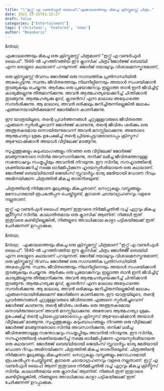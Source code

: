 ```yaml
---
title: "\"ഇറ്റ്സ് എ വണ്ടർഫുൾ ലൈഫ്\"എക്കാലത്തെയും മികച്ച ക്രിസ്തുമസ്സ് ചിത്രം."
date: 2022-12-25T01:15:27
draft: false
categories: ["Entertainment"]
tags: ['christmas', 'Featured', 'xmas']
author: "Beaumaris"
---
```


&amp;nbsp;

എക്കാലത്തെയും മികച്ച ഒരു ക്രിസ്തുമസ്സ് ചിത്രമാണ് "ഇറ്റ്സ് എ വണ്ടർഫുൾ ലൈഫ്". 1946-ൽ പുറത്തിറങ്ങിയ ഈ ക്ലാസിക് ചിത്രം ജോർജ്ജ് ബെയ്‌ലി എന്ന ഒരാളുടെ കഥയാണ് പറയുന്നത്. ജോർജ് ദയാലുവും വിശാലമനസ്കനുമാണ്,

ഒരു ക്രിസ്തുമസ്സ് ദിവസം ജോർജ്ജ് ഒരു സാമ്പത്തിക പ്രതിസന്ധിയിൽ അകപ്പെടുന്നു. സ്വന്തം ജീവിതത്തെയും നിലനില്പിനെയും അയാൾ സംശയിക്കാൻ തുടങ്ങുകയും ചെയ്യുന്നു. ആർക്കും ഒരു പ്രയോജനവും ഇല്ലാത്ത താൻ ഇനി ജീവിച്ചിട്ട് കാര്യമില്ലെന്നു തീരുമാനിക്കുന്നു. അവൻ ആത്മഹത്യയെക്കുറിച്ച് ചിന്തിക്കാൻ തുടങ്ങുന്നു. ആത്മഹത്യക്കു മുമ്പ്, ക്ലാരൻസ് എന്ന മാലാഖ അദ്ദേഹത്തെ സന്ദർശിക്കുന്നു. ആ മാലാഖ, അവൻ ഒരിക്കലും ജനിച്ചിരുന്നില്ലെങ്കിൽ ലോകം എങ്ങനെയായിരിക്കുമെന്ന് ജോർജിനെ കാണിക്കുന്നു.

ഈ യാത്രയിലൂടെ, തന്റെ പ്രവർത്തനങ്ങൾ ചുറ്റുമുള്ളവരുടെ ജീവിതത്തെ എങ്ങനെ സ്പർശിച്ചുവെന്ന് ജോർജ്ജ് കാണുന്നു, തന്റെ ജീവിതം ശരിക്കും ഒരു അത്ഭുതകരമായ ഒന്നായിരുന്നുവെന്ന് അവൻ മനസ്സിലാക്കുന്നു. അതോടെ ആത്മഹത്യാ ശ്രമം ഉപേക്ഷിച്ച് തന്റെ പ്രിയപ്പെട്ടവരോടൊപ്പം ക്രിസ്മസ് ആഘോഷിക്കാൻ അയാൾ വീട്ടിലേക്ക് മടങ്ങുന്നു.

സുഹൃത്തുക്കളും കുടുംബാംഗങ്ങളും നിറഞ്ഞ ഒരു വീട്ടിലേക്ക് ജോർജ്ജ് മടങ്ങുന്നതോടെ സിനിമ അവസാനിക്കുന്നു, തനിക്ക് ലഭിച്ച ജീവിതത്തോടുള്ള സന്തോഷവും സംതൃപ്തിയും അവനിൽ നിറയുന്നു. ഈ സിനിമ, സൗഹൃദത്തിന്റെ ശക്തിയെക്കുറിച്ച് നമ്മെ ഓർമ്മിപ്പിക്കുന്ന ഹൃദയസ്പർശിയായത ഒരു കഥയാണ്. ജോർജ്ജ് ബെയ്‌ലിയായി ജെയിംസ് സ്റ്റുവാർട്ടും ഭാര്യ മേരിയായി ഡോണ റീഡും അഭിനയിക്കുന്ന ചിത്രത്തിൽ മികച്ച താരനിരയുണ്ട്.

ചിത്രത്തിന്റെ നിർമ്മാണ മൂല്യങ്ങളും മികച്ചതാണ്. സെറ്റുകളും വസ്ത്രങ്ങളും മനോഹരമായി രൂപകൽപ്പന ചെയ്തിട്ടുണ്ട്, കൂടാതെ ഛായാഗ്രഹണവും വളരെ നല്ലതാണ്.

ഇറ്റ്സ് എ വണ്ടർഫുൾ ലൈഫ് ആണ് ഇതുവരെ നിർമ്മിച്ചതിൽ വച്ച് ഏറ്റവും മികച്ച ക്രിസ്മസ് സിനിമ. കാലാതീതമായ ഒരു ക്ലാസിക് ആണിത്. നിങ്ങൾ ഇത് ഇതുവരെ കണ്ടിട്ടില്ലെങ്കിൽ, നിങ്ങളുടെ അവധിക്കാല കാഴ്ചാ പട്ടികയിലേക്ക് ഇത് ചേർക്കുന്നത് ഉറപ്പാക്കുക.

&amp;nbsp;

&amp;nbsp;
&nbsp; എക്കാലത്തെയും മികച്ച ഒരു ക്രിസ്തുമസ്സ് ചിത്രമാണ് "ഇറ്റ്സ് എ വണ്ടർഫുൾ ലൈഫ്". 1946-ൽ പുറത്തിറങ്ങിയ ഈ ക്ലാസിക് ചിത്രം ജോർജ്ജ് ബെയ്‌ലി എന്ന ഒരാളുടെ കഥയാണ് പറയുന്നത്. ജോർജ് ദയാലുവും വിശാലമനസ്കനുമാണ്, ഒരു ക്രിസ്തുമസ്സ് ദിവസം ജോർജ്ജ് ഒരു സാമ്പത്തിക പ്രതിസന്ധിയിൽ അകപ്പെടുന്നു. സ്വന്തം ജീവിതത്തെയും നിലനില്പിനെയും അയാൾ സംശയിക്കാൻ തുടങ്ങുകയും ചെയ്യുന്നു. ആർക്കും ഒരു പ്രയോജനവും ഇല്ലാത്ത താൻ ഇനി ജീവിച്ചിട്ട് കാര്യമില്ലെന്നു തീരുമാനിക്കുന്നു. അവൻ ആത്മഹത്യയെക്കുറിച്ച് ചിന്തിക്കാൻ തുടങ്ങുന്നു. ആത്മഹത്യക്കു മുമ്പ്, ക്ലാരൻസ് എന്ന മാലാഖ അദ്ദേഹത്തെ സന്ദർശിക്കുന്നു. ആ മാലാഖ, അവൻ ഒരിക്കലും ജനിച്ചിരുന്നില്ലെങ്കിൽ ലോകം എങ്ങനെയായിരിക്കുമെന്ന് ജോർജിനെ കാണിക്കുന്നു. ഈ യാത്രയിലൂടെ, തന്റെ പ്രവർത്തനങ്ങൾ ചുറ്റുമുള്ളവരുടെ ജീവിതത്തെ എങ്ങനെ സ്പർശിച്ചുവെന്ന് ജോർജ്ജ് കാണുന്നു, തന്റെ ജീവിതം ശരിക്കും ഒരു അത്ഭുതകരമായ ഒന്നായിരുന്നുവെന്ന് അവൻ മനസ്സിലാക്കുന്നു. അതോടെ ആത്മഹത്യാ ശ്രമം ഉപേക്ഷിച്ച് തന്റെ പ്രിയപ്പെട്ടവരോടൊപ്പം ക്രിസ്മസ് ആഘോഷിക്കാൻ അയാൾ വീട്ടിലേക്ക് മടങ്ങുന്നു. സുഹൃത്തുക്കളും കുടുംബാംഗങ്ങളും നിറഞ്ഞ ഒരു വീട്ടിലേക്ക് ജോർജ്ജ് മടങ്ങുന്നതോടെ സിനിമ അവസാനിക്കുന്നു, തനിക്ക് ലഭിച്ച ജീവിതത്തോടുള്ള സന്തോഷവും സംതൃപ്തിയും അവനിൽ നിറയുന്നു. ഈ സിനിമ, സൗഹൃദത്തിന്റെ ശക്തിയെക്കുറിച്ച് നമ്മെ ഓർമ്മിപ്പിക്കുന്ന ഹൃദയസ്പർശിയായത ഒരു കഥയാണ്. ജോർജ്ജ് ബെയ്‌ലിയായി ജെയിംസ് സ്റ്റുവാർട്ടും ഭാര്യ മേരിയായി ഡോണ റീഡും അഭിനയിക്കുന്ന ചിത്രത്തിൽ മികച്ച താരനിരയുണ്ട്. ചിത്രത്തിന്റെ നിർമ്മാണ മൂല്യങ്ങളും മികച്ചതാണ്. സെറ്റുകളും വസ്ത്രങ്ങളും മനോഹരമായി രൂപകൽപ്പന ചെയ്തിട്ടുണ്ട്, കൂടാതെ ഛായാഗ്രഹണവും വളരെ നല്ലതാണ്. ഇറ്റ്സ് എ വണ്ടർഫുൾ ലൈഫ് ആണ് ഇതുവരെ നിർമ്മിച്ചതിൽ വച്ച് ഏറ്റവും മികച്ച ക്രിസ്മസ് സിനിമ. കാലാതീതമായ ഒരു ക്ലാസിക് ആണിത്. നിങ്ങൾ ഇത് ഇതുവരെ കണ്ടിട്ടില്ലെങ്കിൽ, നിങ്ങളുടെ അവധിക്കാല കാഴ്ചാ പട്ടികയിലേക്ക് ഇത് ചേർക്കുന്നത് ഉറപ്പാക്കുക. &nbsp; &nbsp;
